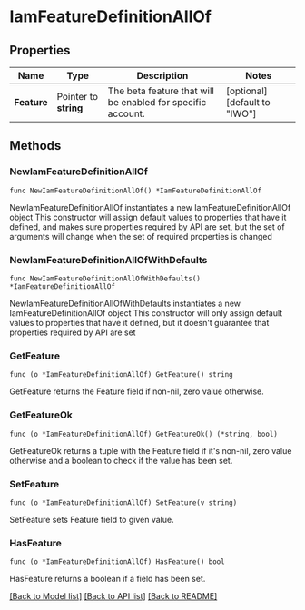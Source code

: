 # IamFeatureDefinitionAllOf

## Properties

Name | Type | Description | Notes
------------ | ------------- | ------------- | -------------
**Feature** | Pointer to **string** | The beta feature that will be enabled for specific account. | [optional] [default to "IWO"]

## Methods

### NewIamFeatureDefinitionAllOf

`func NewIamFeatureDefinitionAllOf() *IamFeatureDefinitionAllOf`

NewIamFeatureDefinitionAllOf instantiates a new IamFeatureDefinitionAllOf object
This constructor will assign default values to properties that have it defined,
and makes sure properties required by API are set, but the set of arguments
will change when the set of required properties is changed

### NewIamFeatureDefinitionAllOfWithDefaults

`func NewIamFeatureDefinitionAllOfWithDefaults() *IamFeatureDefinitionAllOf`

NewIamFeatureDefinitionAllOfWithDefaults instantiates a new IamFeatureDefinitionAllOf object
This constructor will only assign default values to properties that have it defined,
but it doesn't guarantee that properties required by API are set

### GetFeature

`func (o *IamFeatureDefinitionAllOf) GetFeature() string`

GetFeature returns the Feature field if non-nil, zero value otherwise.

### GetFeatureOk

`func (o *IamFeatureDefinitionAllOf) GetFeatureOk() (*string, bool)`

GetFeatureOk returns a tuple with the Feature field if it's non-nil, zero value otherwise
and a boolean to check if the value has been set.

### SetFeature

`func (o *IamFeatureDefinitionAllOf) SetFeature(v string)`

SetFeature sets Feature field to given value.

### HasFeature

`func (o *IamFeatureDefinitionAllOf) HasFeature() bool`

HasFeature returns a boolean if a field has been set.


[[Back to Model list]](../README.md#documentation-for-models) [[Back to API list]](../README.md#documentation-for-api-endpoints) [[Back to README]](../README.md)


